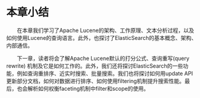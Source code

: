 # 本章小结
<div  style="text-indent:2em">
<p>在本章我们学习了Apache Lucene的架构、工作原理、文本分析过程，以及如何使用Lucene的查询语言。此外，也探讨了ElasticSearch的基本概念、架构、内部通信。</p>

<p>下一章，读者将会了解Apache Lucene默认的打分公式、查询重写(query rewrite) 机制及它是如何工作的。此外，我们还将探讨ElasticSearch的一些功能，例如查询重排序、近实时搜索、批量搜索。我们也将探讨如何用update API更新部分文档，如何对数据进行排序、如何使用filtering机制提升搜索性能。最后，也会解析如何权衡faceting机制中filter和scope的使用。</p>
</div>

